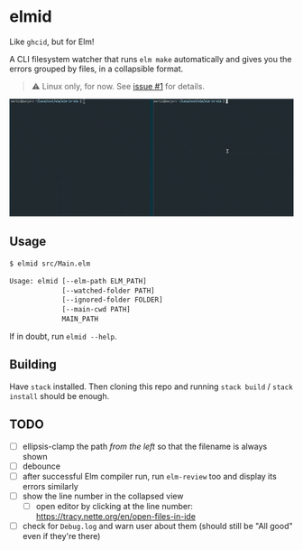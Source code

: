 # elmid

Like `ghcid`, but for Elm!

A CLI filesystem watcher that runs `elm make` automatically and gives you the errors grouped by files, in a collapsible format.

> :warning: Linux only, for now. See [issue #1](https://github.com/Janiczek/elmid/issues/1) for details.

![elmid in action](https://github.com/Janiczek/elmid/raw/main/doc/elmid.gif)

## Usage

```bash
$ elmid src/Main.elm
```

```bash
Usage: elmid [--elm-path ELM_PATH]
             [--watched-folder PATH]
             [--ignored-folder FOLDER]
             [--main-cwd PATH]
             MAIN_PATH
```

If in doubt, run `elmid --help`.

## Building

Have `stack` installed. Then cloning this repo and running `stack build` / `stack install` should be enough.

## TODO

- [ ] ellipsis-clamp the path *from the left* so that the filename is always shown
- [ ] debounce
- [ ] after successful Elm compiler run, run `elm-review` too and display its errors similarly
- [ ] show the line number in the collapsed view
  - [ ] open editor by clicking at the line number: https://tracy.nette.org/en/open-files-in-ide
- [ ] check for `Debug.log` and warn user about them (should still be "All good" even if they're there)
